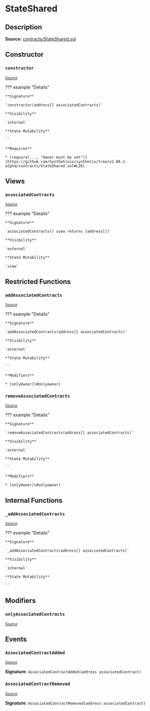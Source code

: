 # StateShared

## Description

**Source:** [contracts/StateShared.sol](https://github.com/Synthetixio/synthetix/tree/v2.80.1-alpha/contracts/StateShared.sol)

## Constructor

### `constructor`

<sub>[Source](https://github.com/Synthetixio/synthetix/tree/v2.80.1-alpha/contracts/StateShared.sol#L24)</sub>

??? example "Details"

    **Signature**

    `constructor(address[] associatedContracts)`

    **Visibility**

    `internal`

    **State Mutability**

    ``

    **Requires**

    * [require(..., "Owner must be set")](https://github.com/Synthetixio/synthetix/tree/v2.80.1-alpha/contracts/StateShared.sol#L26)

## Views

### `associatedContracts`

<sub>[Source](https://github.com/Synthetixio/synthetix/tree/v2.80.1-alpha/contracts/StateShared.sol#L57)</sub>

??? example "Details"

    **Signature**

    `associatedContracts() view returns (address[])`

    **Visibility**

    `external`

    **State Mutability**

    `view`

## Restricted Functions

### `addAssociatedContracts`

<sub>[Source](https://github.com/Synthetixio/synthetix/tree/v2.80.1-alpha/contracts/StateShared.sol#L43)</sub>

??? example "Details"

    **Signature**

    `addAssociatedContracts(address[] associatedContracts)`

    **Visibility**

    `external`

    **State Mutability**

    ``

    **Modifiers**

    * [onlyOwner](#onlyowner)

### `removeAssociatedContracts`

<sub>[Source](https://github.com/Synthetixio/synthetix/tree/v2.80.1-alpha/contracts/StateShared.sol#L48)</sub>

??? example "Details"

    **Signature**

    `removeAssociatedContracts(address[] associatedContracts)`

    **Visibility**

    `external`

    **State Mutability**

    ``

    **Modifiers**

    * [onlyOwner](#onlyowner)

## Internal Functions

### `_addAssociatedContracts`

<sub>[Source](https://github.com/Synthetixio/synthetix/tree/v2.80.1-alpha/contracts/StateShared.sol#L33)</sub>

??? example "Details"

    **Signature**

    `_addAssociatedContracts(address[] associatedContracts)`

    **Visibility**

    `internal`

    **State Mutability**

    ``

## Modifiers

### `onlyAssociatedContracts`

<sub>[Source](https://github.com/Synthetixio/synthetix/tree/v2.80.1-alpha/contracts/StateShared.sol#L63)</sub>

## Events

### `AssociatedContractAdded`

<sub>[Source](https://github.com/Synthetixio/synthetix/tree/v2.80.1-alpha/contracts/StateShared.sol#L70)</sub>

**Signature**: `AssociatedContractAdded(address associatedContract)`

### `AssociatedContractRemoved`

<sub>[Source](https://github.com/Synthetixio/synthetix/tree/v2.80.1-alpha/contracts/StateShared.sol#L71)</sub>

**Signature**: `AssociatedContractRemoved(address associatedContract)`
